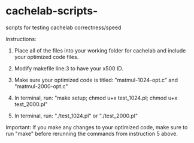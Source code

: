 cachelab-scripts-
=================

scripts for testing cachelab correctness/speed

Instructions:
1. Place all of the files into your working folder for cachelab and include your optimized code files. 

2. Modify makefile line:3 to have your x500 ID. 

3. Make sure your optimized code is titled: "matmul-1024-opt.c" and "matmul-2000-opt.c"

4. In terminal, run: "make setup; chmod u+x test_1024.pl; chmod u+x test_2000.pl"

5. In terminal, run: "./test_1024.pl" or "./test_2000.pl" 

Important:
If you make any changes to your optimized code, make sure to run "make" before rerunning the commands from instruction 5 above.



